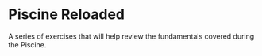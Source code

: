 # Piscine Reloaded
A series of exercises that will help review the fundamentals covered during the Piscine.

